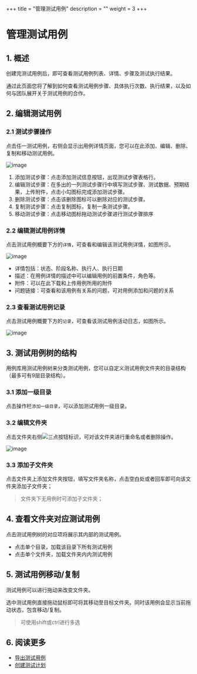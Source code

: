 +++
title = "管理测试用例"
description = ""
weight = 3
+++

# 管理测试用例

## 1. 概述

创建完测试用例后，即可查看测试用例列表、详情、步骤及测试执行结果。

通过此页面您将了解到如何查看测试用例步骤、具体执行次数、执行结果，以及如何与团队展开关于测试用例的合作。

## 2. 编辑测试用例

### 2.1 测试步骤操作

点击任一测试用例，右侧会显示出用例详情页面，您可以在此添加、编辑、删除、复制和移动测试用例。

![image](/docs/user-guide/test/image/IssueManage/IssueManage-06.png)

1. 添加测试步骤：点击添加测试信息按钮，出现测试步骤表格行。
2. 编辑测试步骤：在多出的一列测试步骤行中填写测试步骤、测试数据、预期结果，上传附件，点击小勾图标完成添加测试步骤。
3. 删除测试步骤：点击该删除图标可以删除对应的测试步骤。
4. 复制测试步骤：点击复制图标，复制一条测试步骤。
5. 移动测试步骤：点击移动图标拖动测试步骤进行测试步骤排序

### 2.2 编辑测试用例详情

点击测试用例概要下方的`详情`，可查看和编辑该测试用例详情，如图所示。

![image](/docs/user-guide/test/image/IssueManage/IssueManage-07.png)

- 详情包括：状态、阶段名称、执行人、执行日期
- 描述：在用例详情的描述中可以编辑用例的前置条件，角色等。
- 附件：可以在此下载和上传用例所用的附件
- 问题链接：可查看和该用例有关系的问题，可对用例添加和问题的关系


### 2.3 查看测试用例记录

点击测试用例概要下方的`记录`，可查看该测试用例活动日志，如图所示。

![image](/docs/user-guide/test/image/IssueManage/IssueManage-08.png)

## 3. 测试用例树的结构

用例库用测试用例树来分类测试用例，您可以自定义测试用例文件夹的目录结构（最多可有9层目录结构）。

### 3.1 添加一级目录

点击操作栏`添加一级目录`，可以添加测试用例一级目录。

### 3.2 编辑文件夹

点击文件夹右侧![三点](/docs/user-guide/manager-guide/image/more-vert.png)按钮标识，可对该文件夹进行重命名或者删除操作。

![image](/docs/user-guide/test/image/IssueManage/IssueManage-09.png)

### 3.3 添加子文件夹

点击文件夹上添加文件夹按钮，填写文件夹名称，点击空白处或者回车即可向该文件夹添加子文件夹；

<blockquote class="note">
         文件夹下无用例时可添加子文件夹；
      </blockquote>



## 4. 查看文件夹对应测试用例

点击测试用例树的对应项将展示其内部的测试用例。

- 点击单个目录，加载该目录下所有测试用例
- 点击单个文件夹，加载文件夹内内测试用例

## 5. 测试用例移动/复制

测试用例可以进行拖动来改变文件夹。

选中测试用例直接拖动鼠标即可将其移动至目标文件夹。同时该用例会显示当前拖动状态，包含移动/复制。

>可使用shift或ctrl进行多选

## 6. 阅读更多

- [导出测试用例](../import)
- [创建测试计划](../create)